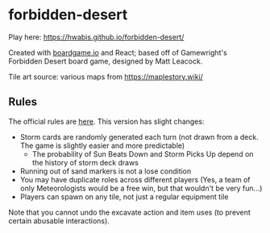 # forbidden-desert
Play here: https://hwabis.github.io/forbidden-desert/

Created with [boardgame.io](https://boardgame.io/) and React; based off of Gamewright's Forbidden Desert board game, designed by Matt Leacock.

Tile art source: various maps from https://maplestory.wiki/

## Rules
The official rules are [here](https://www.gamewright.com/gamewright/pdfs/Rules/ForbiddenDesertTM-RULES.pdf). This version has slight changes:

* Storm cards are randomly generated each turn (not drawn from a deck. The game is slightly easier and more predictable)
  * The probability of Sun Beats Down and Storm Picks Up depend on the history of storm deck draws
* Running out of sand markers is not a lose condition
* You may have duplicate roles across different players (Yes, a team of only Meteorologists would be a free win, but that wouldn't be very fun...)
* Players can spawn on any tile, not just a regular equipment tile

Note that you cannot undo the excavate action and item uses (to prevent certain abusable interactions).
